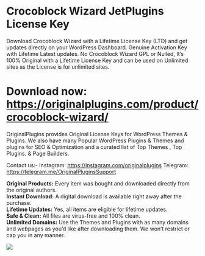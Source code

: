 # Crocoblock Wizard JetPlugins License Key

Download Crocoblock Wizard with a Lifetime License Key (LTD) and get updates directly on your WordPress Dashboard. Genuine Activation Key with Lifetime Latest updates. No Crocoblock Wizard GPL or Nulled, It’s 100% Original with a Lifetime License Key and can be used on Unlimited sites as the License is for unlimited sites.

# Download now: https://originalplugins.com/product/crocoblock-wizard/

OriginalPlugins provides Original License Keys for WordPress Themes & Plugins. We also have many Popular WordPress Plugins & Themes and plugins for SEO & Optimization  and a curated list of  Top Themes , Top Plugins. & Page Builders.

Contact us:-
Instagram: https://instagram.com/originalplugins
Telegram: https://telegram.me/OriginalPluginsSupport

<strong>Original Products:</strong> Every item was bought and downloaded directly from the original authors. <br>
<strong>Instant Download:</strong> A digital download is available right away after the purchase. <br>
<strong>Lifetime Updates:</strong> Yes, all items are eligible for lifetime updates. <br>
<strong>Safe & Clean:</strong> All files are virus-free and 100% clean. <br>
<strong>Unlimited Domains:</strong> Use the Themes and Plugins with as many domains and webpages as you’d like after downloading them. We won’t restrict or cap you in any manner. <br>

<img src="https://originalplugins.com/wp-content/uploads/2023/06/Crocoblock-Wizard.jpg">
